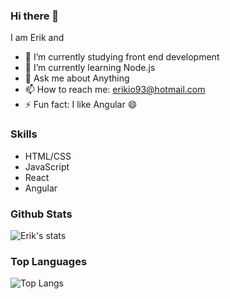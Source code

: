 ### Hi there 👋

<!--
**erikaxe/erikaxe** is a ✨ _special_ ✨ repository because its `README.md` (this file) appears on your GitHub profile.
-->
<!--
Here are some ideas to get you started:
-->
I am Erik and
- 🔭 I’m currently studying front end development
- 🌱 I’m currently learning Node.js
- 💬 Ask me about Anything
- 📫 How to reach me: erikio93@hotmail.com
- ⚡ Fun fact: I like Angular 😄

### Skills

  - HTML/CSS
  - JavaScript
  - React
  - Angular
  
### Github Stats

![Erik's stats](https://github-readme-stats.vercel.app/api?username=erikaxe&count_private=true&show_icons=true&theme=tokyonight)

### Top Languages

![Top Langs](https://github-readme-stats.vercel.app/api/top-langs/?username=erikaxe&show_icons=true&theme=radical)
